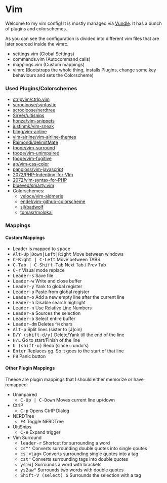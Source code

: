 Vim
====

Welcome to my vim config! It is mostly managed via [Vundle](https://github.com/gmarik/vundle/).
It has a bunch of plugins and colorschemes.

As you can see the configuration is divided into different vim files that are later sourced inside the vimrc.

* settings.vim (Global Settings)
* commands.vim (Autocommand calls)
* mappings.vim (Custom mappings)
* vimrc (Bootstraps the whole thing, installs Plugins, change some key behaviours and sets the Colorscheme)

### Used Plugins/Colorschemes

* [ctrlpvim/ctrlp.vim](https://github.com/ctrlpvim/ctrlp.vim)
* [scrooloose/syntastic](https://github.com/scrooloose/syntastic)
* [scrooloose/nerdtree](https://github.com/scrooloose/nerdtree)
* [SirVer/ultisnips](https://github.com/SirVer/ultisnips)
* [honza/vim-snippets](https://github.com/honza/vim-snippets)
* [justinmk/vim-sneak](https://github.com/justinmk/vim-sneak)
* [bling/vim-airline](https://github.com/bling/vim-airline)
* [vim-airline/vim-airline-themes](https://github.com/vim-airline/vim-airline-themes)
* [Raimondi/delimitMate](https://github.com/Raimondi/delimitMate)
* [tpope/vim-surround](https://github.com/tpope/vim-surround)
* [tpope/vim-unimpaired](https://github.com/tpope/vim-unimpaired)
* [tpope/vim-fugitive](https://github.com/tpope/vim-fugitive)
* [ap/vim-css-color](https://github.com/ap/vim-css-color)
* [pangloss/vim-javascript](https://github.com/pangloss/vim-javascript)
* [2072/PHP-Indenting-for-VIm](https://github.com/2072/PHP-Indenting-for-VIm)
* [2072/vim-syntax-for-PHP](https://github.com/2072/vim-syntax-for-PHP)
* [blueyed/smarty.vim](https://github.com/blueyed/smarty.vim)
* Colorschemes:
    - [veloce/vim-aldmeris](https://github.com/veloce/vim-aldmeris)
    - [endel/vim-github-colorscheme](https://github.com/endel/vim-github-colorscheme)
    - [sjl/badwolf](https://github.com/sjl/badwolf)
    - [tomasr/molokai](https://github.com/tomasr/molokai)

### Mappings

#### Custom Mappings

* Leader is mapped to <kbd>space</kbd>
* <kbd>Alt-Up|Down|Left|Right</kbd> Move between windows
* <kbd>C-Right | C-Left</kbd> Move between TABS
* <kbd>C-Tab | C-Shift-Tab</kbd> Next Tab / Prev Tab
* <kbd>C-r</kbd> Visual mode replace
* <kbd>Leader-s</kbd> Save file
* <kbd>Leader-w</kbd> Write and close buffer
* <kbd>Leader-y</kbd> Yank to global register
* <kbd>Leader-p</kbd> Paste from global register
* <kbd>Leader-o</kbd> Add a new empty line after the current line
* <kbd>Leader-h</kbd> Disable search highlight
* <kbd>Leader-n</kbd> Use Relative Line Numbers
* <kbd>Leader-a</kbd> Sources the selection
* <kbd>Leader-b</kbd> Select entire buffer
* <kbd>Leader-dm</kbd> Deletes `^M` chars
* <kbd>Alt-p</kbd> Split lines (sister to [J]oin)
* <kbd>D/Y (shift-d/y)</kbd> Delete/Yank till the end of the line
* <kbd>H/L</kbd> Go to start/Finish of the line
* <kbd>U (shift-u)</kbd> Redo (since `u` undo's)
* <kbd>Enter</kbd> Replaces gg. So it goes to the start of that line
* <kbd>F9</kbd> Panic button

#### Other Plugin Mappings

Theese are plugin mappings that I should either memorize or have remapped:

* Unimpaired
    - <kbd>C-Up | C-Down</kbd> Moves current line up/down
* CtrlP
    - <kbd>C-p</kbd> Opens CtrlP Dialog
* NERDTree
    - <kbd>F4</kbd> Toggle NERDTree
* UltiSnips
    - <kbd>C-e</kbd> Expand trigger
* Vim Surround
    - <kbd>leader-r</kbd> Shortcut for surrounding a word
    - <kbd>cs"'</kbd> Converts surrounding double quotes into single qoutes
    - <kbd>cs'\<tag\></kbd> Converts surrounding single quotes into a tag
    - <kbd>cst"</kbd> Converts surrounding tags into double quotes
    - <kbd>ysiw]</kbd> Surrounds a word with brackets
    - <kbd>ys2aw"</kbd> Surrounds two words with double quotes
    - <kbd>Shift-V (select) S<tag></kbd> Surrounds the selection with a tag
